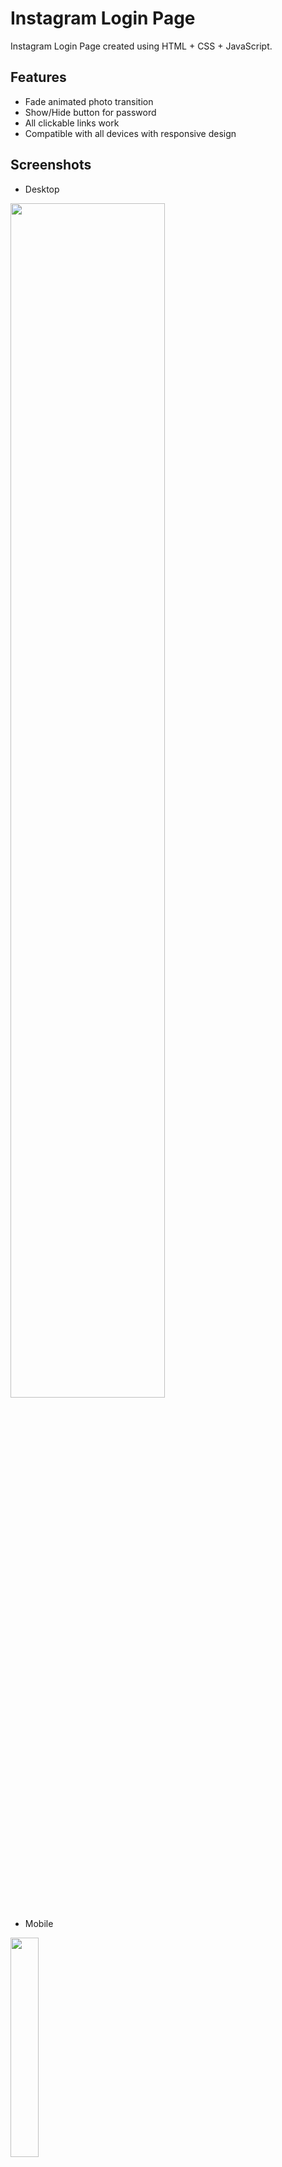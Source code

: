 # Instagram Login Page

Instagram Login Page created using HTML + CSS + JavaScript.


## Features

- Fade animated photo transition
- Show/Hide button for password
- All clickable links work
- Compatible with all devices with responsive design
## Screenshots

- Desktop
<img src="https://user-images.githubusercontent.com/104322299/206246583-7f7a73dd-c0fc-45b4-93ed-7695fd0c834c.png" width=70% height=70%>

- Mobile
<img src="https://user-images.githubusercontent.com/104322299/206246600-e20257d8-b67e-4100-94f9-b247921e293b.png" width=30% height=30%>

- Tablet
<img src="https://user-images.githubusercontent.com/104322299/206246592-80ffacfa-443a-429c-8598-6707fa0dc824.png" width=30% height=30%>